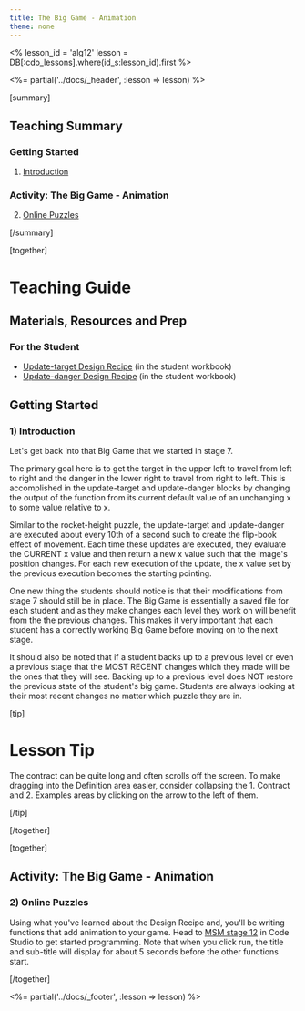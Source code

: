 ```yaml
---
title: The Big Game - Animation
theme: none
---
```


<%
lesson_id = 'alg12'
lesson = DB[:cdo_lessons].where(id_s:lesson_id).first
%>

<%= partial('../docs/_header', :lesson => lesson) %>

[summary]

## Teaching Summary
### **Getting Started**
 
1) [Introduction](#GetStarted)  

### **Activity: The Big Game - Animation**  

2) [Online Puzzles](#Activity1)

[/summary]

[together]

# Teaching Guide

## Materials, Resources and Prep
### For the Student
- [Update-target Design Recipe](../docs/worksheets/update_target.pdf) (in the student workbook)
- [Update-danger Design Recipe](../docs/worksheets/update_danger.pdf) (in the student workbook)

## Getting Started


### <a name="GetStarted"></a> 1) Introduction

Let's get back into that Big Game that we started in stage 7.

The primary goal here is to get the target in the upper left to travel from left to right and the danger in the lower right to travel from right to left.  This is accomplished in the update-target and update-danger blocks by changing the output of the function from its current default value of an unchanging x to some value relative to x.

Similar to the rocket-height puzzle, the update-target and update-danger are executed about every 10th of a second such to create the flip-book effect of movement.  Each time these updates are executed, they evaluate the CURRENT x value and then return a new x value such that the image's position changes.  For each new execution of the update, the x value set by the previous execution becomes the starting pointing.

One new thing the students should notice is that their modifications from stage 7 should still be in place.  The Big Game is essentially a saved file for each student and as they make changes each level they work on will benefit from the the previous changes.  This makes it very important that each student has a correctly working Big Game before moving on to the next stage.

It should also be noted that if a student backs up to a previous level or even a previous stage that the MOST RECENT changes which they made will be the ones that they will see.  Backing up to a previous level does NOT restore the previous state of the student's big game. Students are always looking at their most recent changes no matter which puzzle they are in. 

[tip]

# Lesson Tip

The contract can be quite long and often scrolls off the screen.  To make dragging into the Definition area easier, consider collapsing the 1. Contract and 2. Examples areas by clicking on the arrow to the left of them.

[/tip]

[/together]

[together]

## Activity: The Big Game - Animation
### <a name="Activity1"></a> 2) Online Puzzles

 Using what you've learned about the Design Recipe and, you'll be writing functions that add animation to your game. Head to [MSM stage 12](http://studio.code.org/s/algebra/stage/12/puzzle/1) in Code Studio to get started programming.  Note that when you click run, the title and sub-title will display for about 5 seconds before the other functions start.

[/together]

<%= partial('../docs/_footer', :lesson => lesson) %>